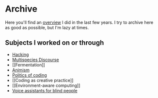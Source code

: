 # Archive
Here you'll find an [overview](projects/index.md) I did in the last few years. I try to archive here as good as possible, but I'm lazy at times.

## Subjects I worked on or through
- [Hacking](topics/Hacking.md)
- [Multispecies Discourse](topics/Multispecies%20Discourse.md)
- [[Fermentation]]
- [Animism](topics/Animism.md)
- [Politics of coding](topics/Politics%20of%20coding.md)
- [[Coding as creative practice]]
- [[Environment-aware computing]]
- [Voice assistants for blind people](https://ttt.thgie.ch/)